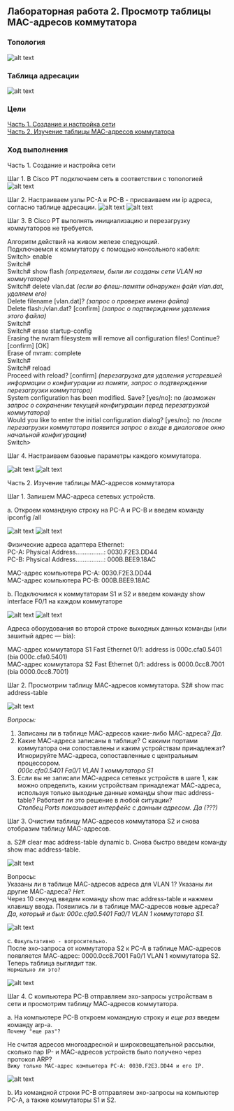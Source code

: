 ## Лабораторная работа 2. Просмотр таблицы MAC-адресов коммутатора
### Топология
![alt text](https://github.com/elborisova3009/otus-networks/blob/master/labs/lab2/Screenshot_12.09.2022(11-07-50).png)
### 	Таблица адресации
![alt text](https://github.com/elborisova3009/otus-networks/blob/master/labs/lab2/Screenshot_12.09.2022(11-44-37).png)
### 	Цели 
<a href="#1"> Часть 1. Создание и настройка сети </a>  
<a href="#2"> Часть 2. Изучение таблицы МАС-адресов коммутатора </a>  
### 	Ход выполнения 

<a name="1"> Часть 1. Создание и настройка сети </a>
  
Шаг 1. В Cisco PT подключаем сеть в соответствии с топологией  
![alt text](https://github.com/elborisova3009/otus-networks/blob/master/labs/lab2/Screenshot_12.09.2022(12-20-58-).png)  

Шаг 2. Настраиваем узлы PC-A и PC-B - присваиваем им ip адреса, согласно таблице адресации.
![alt text](https://github.com/elborisova3009/otus-networks/blob/master/labs/lab2/Screenshot_12.09.2022(12-38-28).png)
![alt text](https://github.com/elborisova3009/otus-networks/blob/master/labs/lab2/Screenshot_12.09.2022(12-38-51).png)

Шаг 3. В Cisco PT выполнять инициализацию и перезагрузку коммутаторов не требуется. 

Алгоритм действий на живом железе следующий.      
Подключаемся к коммутатору с помощью консольного кабеля:  
Switch> enable    
Switch#  
Switch# show flash *(определяем, были ли созданы сети VLAN на коммутаторе)*   
Switch# delete vlan.dat *(если во флеш-памяти обнаружен файл vlan.dat, удаляем его)*    
Delete filename [vlan.dat]? *(запрос о проверке имени файла)*  
Delete flash:/vlan.dat? [confirm] *(запрос о подтверждении удаления этого файла)*  
Switch#    
Switch# erase startup-config  
Erasing the nvram filesystem will remove all configuration files! Continue? [confirm] [OK]    
Erase of nvram: complete  
Switch#  
Switch# reload  
Proceed with reload? [confirm] *(перезагрузка для удаления устаревшей информации о конфигурации из памяти, запрос о подтверждении перезагрузки коммутатора)*  
System configuration has been modified. Save? [yes/no]: no *(возможен запрос о сохранении текущей конфигурации перед перезагрузкой коммутатора)*     
Would you like to enter the initial configuration dialog? [yes/no]: no *(после перезагрузки коммутатора появится запрос о входе в диалоговое окно начальной конфигурации)*    
Switch>  

Шаг 4. Настраиваем базовые параметры каждого коммутатора.
  
![alt text](https://github.com/elborisova3009/otus-networks/blob/master/labs/lab2/Screenshot_12.09.2022(13-35-44).png)
![alt text](https://github.com/elborisova3009/otus-networks/blob/master/labs/lab2/Screenshot_12.09.2022(15-10-52).png)


 <a name="2"> Часть 2. Изучение таблицы МАС-адресов коммутатора </a>
 
 Шаг 1. Запишем МАС-адреса сетевых устройств.
 
 a.	Откроем командную строку на PC-A и PC-B и введем команду ipconfig /all  
 
 ![alt text](https://github.com/elborisova3009/otus-networks/blob/master/labs/lab2/Screenshot_12.09.2022(15-32-27).png)
 ![alt text](https://github.com/elborisova3009/otus-networks/blob/master/labs/lab2/Screenshot_12.09.2022(15-33-22).png)
 
  Физические адреса адаптера Ethernet:  
  PC-A: Physical Address................: 0030.F2E3.DD44  
  PC-B: Physical Address................: 000B.BEE9.18AC
  
  MAC-адрес компьютера PC-A: 0030.F2E3.DD44  
  MAC-адрес компьютера PC-B: 000B.BEE9.18AC  
  
  b.	Подключимся к коммутаторам S1 и S2 и введем команду show interface F0/1 на каждом коммутаторе
  
  ![alt text](https://github.com/elborisova3009/otus-networks/blob/master/labs/lab2/Screenshot_12.09.2022(15-58-41).png)
  ![alt text](https://github.com/elborisova3009/otus-networks/blob/master/labs/lab2/Screenshot_12.09.2022(15-58-04).png)
  
  Адреса оборудования во второй строке выходных данных команды (или зашитый адрес — bia):
  
  МАС-адрес коммутатора S1 Fast Ethernet 0/1: address is 000c.cfa0.5401 (bia 000c.cfa0.5401)  
  МАС-адрес коммутатора S2 Fast Ethernet 0/1: address is 0000.0cc8.7001 (bia 0000.0cc8.7001)
  
  
  Шаг 2. Просмотрим таблицу МАС-адресов коммутатора.
  S2# show mac address-table
  
  ![alt text](https://github.com/elborisova3009/otus-networks/blob/master/labs/lab2/Screenshot_12.09.2022(17-27-11).png)
  
*Вопросы:*
1. Записаны ли в таблице МАС-адресов какие-либо МАС-адреса? *Да.*    
2. Какие МАС-адреса записаны в таблице? С какими портами коммутатора они сопоставлены и каким устройствам принадлежат? Игнорируйте МАС-адреса, сопоставленные с центральным процессором.   
*000c.cfa0.5401 Fa0/1 VLAN 1 коммутатора S1*  
3. Если вы не записали МАС-адреса сетевых устройств в шаге 1, как можно определить, каким устройствам принадлежат МАС-адреса, используя только выходные данные команды show mac address-table? Работает ли это решение в любой ситуации?   
*Столбец Ports показывает интерфейс с данным адресом. Да (???)*

  Шаг 3. Очистим таблицу МАС-адресов коммутатора S2 и снова отобразим таблицу МАС-адресов.
  
a.	S2# clear mac address-table dynamic
b.	Снова быстро введем команду show mac address-table.

![alt text](https://github.com/elborisova3009/otus-networks/blob/master/labs/lab2/Screenshot_12.09.2022(17-42-30).png)

Вопросы:  
Указаны ли в таблице МАС-адресов адреса для VLAN 1? Указаны ли другие МАС-адреса? *Нет.*  
Через 10 секунд введем команду show mac address-table и нажмем клавишу ввода. Появились ли в таблице МАС-адресов новые адреса?  
*Да, который и был: 000c.cfa0.5401 Fa0/1 VLAN 1 коммутатора S1.*   

![alt text](https://github.com/elborisova3009/otus-networks/blob/master/labs/lab2/Screenshot_12.09.2022(17-44-17).png)

с.	```Факультативно - вопросительно.```   
После эхо-запроса от коммутатора S2 к PC-A в таблице МАС-адресов появляется МАС-адрес: 0000.0cc8.7001 Fa0/1 VLAN 1 коммутатора S2.   
Теперь таблица выглядит так.  
```Нормально ли это?``` 

![alt text](https://github.com/elborisova3009/otus-networks/blob/master/labs/lab2/Screenshot_12.09.2022(17-44-37).png)

Шаг 4. С компьютера PC-B отправляем эхо-запросы устройствам в сети и просмотрим таблицу МАС-адресов коммутатора.

a.	На компьютере PC-B откроем командную строку и *еще раз* введем команду arp-a.  
```Почему "еще раз"?```

Не считая адресов многоадресной и широковещательной рассылки, сколько пар IP- и МАС-адресов устройств было получено через протокол ARP?  
```Вижу только MAC-адрес компьютера PC-A: 0030.F2E3.DD44 и его IP.```  


![alt text](https://github.com/elborisova3009/otus-networks/blob/master/labs/lab2/Screenshot_13.09.2022(14-19-23).png)

b.	Из командной строки PC-B отправляем эхо-запросы на компьютер PC-A, а также коммутаторы S1 и S2.








